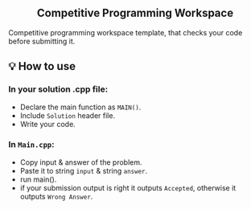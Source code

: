 <h2 align = "center">Competitive Programming Workspace</h2>

Competitive programming workspace template, that checks your code before submitting it.

## 💡 How to use

### In your solution .cpp file:
- Declare the main function as `MAIN()`.
- Include `Solution` header file.
- Write your code.

### In `Main.cpp`:
- Copy input & answer of the problem.
- Paste it to string `input` & string `answer`.
- run main().
- if your submission output is right it outputs `Accepted`, otherwise it outputs `Wrong Answer`.
